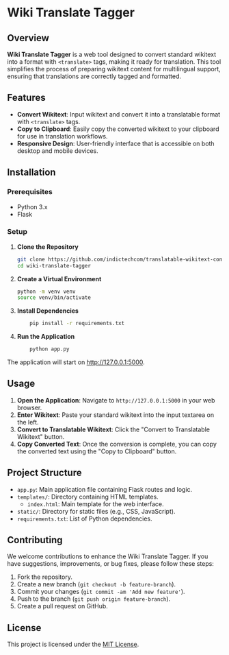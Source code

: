 # Wiki Translate Tagger

## Overview

**Wiki Translate Tagger** is a web tool designed to convert standard wikitext into a format with `<translate>` tags, making it ready for translation. This tool simplifies the process of preparing wikitext content for multilingual support, ensuring that translations are correctly tagged and formatted.

## Features

- **Convert Wikitext**: Input wikitext and convert it into a translatable format with `<translate>` tags.
- **Copy to Clipboard**: Easily copy the converted wikitext to your clipboard for use in translation workflows.
- **Responsive Design**: User-friendly interface that is accessible on both desktop and mobile devices.

## Installation

### Prerequisites

- Python 3.x
- Flask

### Setup

1. **Clone the Repository**

   ```bash
   git clone https://github.com/indictechcom/translatable-wikitext-converter
   cd wiki-translate-tagger
   ```

2. **Create a Virtual Environment**

    ```bash
    python -m venv venv
    source venv/bin/activate
    ```

3. **Install Dependencies**

    ```bash
        pip install -r requirements.txt
    ```

4. **Run the Application**
    ```bash
        python app.py
    ```

The application will start on http://127.0.0.1:5000.

## Usage

1. **Open the Application**: Navigate to `http://127.0.0.1:5000` in your web browser.
2. **Enter Wikitext**: Paste your standard wikitext into the input textarea on the left.
3. **Convert to Translatable Wikitext**: Click the "Convert to Translatable Wikitext" button.
4. **Copy Converted Text**: Once the conversion is complete, you can copy the converted text using the "Copy to Clipboard" button.

## Project Structure

- `app.py`: Main application file containing Flask routes and logic.
- `templates/`: Directory containing HTML templates.
  - `index.html`: Main template for the web interface.
- `static/`: Directory for static files (e.g., CSS, JavaScript).
- `requirements.txt`: List of Python dependencies.

## Contributing

We welcome contributions to enhance the Wiki Translate Tagger. If you have suggestions, improvements, or bug fixes, please follow these steps:

1. Fork the repository.
2. Create a new branch (`git checkout -b feature-branch`).
3. Commit your changes (`git commit -am 'Add new feature'`).
4. Push to the branch (`git push origin feature-branch`).
5. Create a pull request on GitHub.

## License

This project is licensed under the [MIT License](LICENSE).


